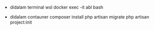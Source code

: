 - didalam terminal wsl
docker exec -it abl bash

- didalam contauner 
composer install
php artisan migrate
php artisan project:init


